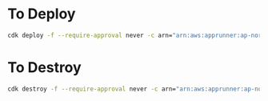 # To Deploy

```bash
cdk deploy -f --require-approval never -c arn="arn:aws:apprunner:ap-northeast-1:123456789012:connection/cdk-connect/xxxxxxxxxxxxxxxxxxxxxxxxxx"
```

# To Destroy

```bash
cdk destroy -f --require-approval never -c arn="arn:aws:apprunner:ap-northeast-1:123456789012:connection/cdk-connect/xxxxxxxxxxxxxxxxxxxxxxxxxx"
```
